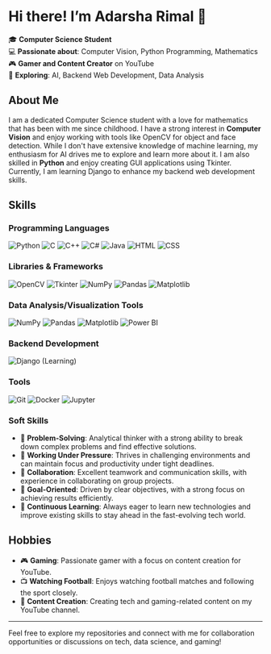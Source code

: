 # Hi there! I’m Adarsha Rimal 👋

🎓 **Computer Science Student**  
💻 **Passionate about**: Computer Vision, Python Programming, Mathematics  
🎮 **Gamer and Content Creator** on YouTube  
🌟 **Exploring**: AI, Backend Web Development, Data Analysis

## About Me

I am a dedicated Computer Science student with a love for mathematics that has been with me since childhood. I have a strong interest in **Computer Vision** and enjoy working with tools like OpenCV for object and face detection. While I don't have extensive knowledge of machine learning, my enthusiasm for AI drives me to explore and learn more about it. I am also skilled in **Python** and enjoy creating GUI applications using Tkinter. Currently, I am learning Django to enhance my backend web development skills.

## Skills

### Programming Languages
![Python](https://img.shields.io/badge/-Python-3776AB?style=flat-square&logo=python&logoColor=white)
![C](https://img.shields.io/badge/-C-A8B9CC?style=flat-square&logo=c&logoColor=white)
![C++](https://img.shields.io/badge/-C++-00599C?style=flat-square&logo=cplusplus&logoColor=white)
![C#](https://img.shields.io/badge/-C%23-239120?style=flat-square&logo=csharp&logoColor=white)
![Java](https://img.shields.io/badge/-Java-007396?style=flat-square&logo=java&logoColor=white)
![HTML](https://img.shields.io/badge/-HTML5-E34F26?style=flat-square&logo=html5&logoColor=white)
![CSS](https://img.shields.io/badge/-CSS3-1572B6?style=flat-square&logo=css3&logoColor=white)

### Libraries & Frameworks
![OpenCV](https://img.shields.io/badge/-OpenCV-5C3EE8?style=flat-square&logo=opencv&logoColor=white)
![Tkinter](https://img.shields.io/badge/-Tkinter-ff69b4?style=flat-square)
![NumPy](https://img.shields.io/badge/-NumPy-013243?style=flat-square&logo=numpy&logoColor=white)
![Pandas](https://img.shields.io/badge/-Pandas-150458?style=flat-square&logo=pandas&logoColor=white)
![Matplotlib](https://img.shields.io/badge/-Matplotlib-007ACC?style=flat-square&logo=matplotlib&logoColor=white)

### Data Analysis/Visualization Tools
![NumPy](https://img.shields.io/badge/-NumPy-013243?style=flat-square&logo=numpy&logoColor=white)
![Pandas](https://img.shields.io/badge/-Pandas-150458?style=flat-square&logo=pandas&logoColor=white)
![Matplotlib](https://img.shields.io/badge/-Matplotlib-007ACC?style=flat-square&logo=matplotlib&logoColor=white)
![Power BI](https://img.shields.io/badge/-Power%20BI-F2C811?style=flat-square&logo=powerbi&logoColor=black)

### Backend Development
![Django](https://img.shields.io/badge/-Django-092E20?style=flat-square&logo=django&logoColor=white) (Learning)

### Tools
![Git](https://img.shields.io/badge/-Git-F05032?style=flat-square&logo=git&logoColor=white)
![Docker](https://img.shields.io/badge/-Docker-2496ED?style=flat-square&logo=docker&logoColor=white)
![Jupyter](https://img.shields.io/badge/-Jupyter-F37626?style=flat-square&logo=jupyter&logoColor=white)

### Soft Skills
- 🧠 **Problem-Solving**: Analytical thinker with a strong ability to break down complex problems and find effective solutions.
- 💼 **Working Under Pressure**: Thrives in challenging environments and can maintain focus and productivity under tight deadlines.
- 👥 **Collaboration**: Excellent teamwork and communication skills, with experience in collaborating on group projects.
- 🎯 **Goal-Oriented**: Driven by clear objectives, with a strong focus on achieving results efficiently.
- 🚀 **Continuous Learning**: Always eager to learn new technologies and improve existing skills to stay ahead in the fast-evolving tech world.

## Hobbies

- 🎮 **Gaming**: Passionate gamer with a focus on content creation for YouTube.
- 📺 **Watching Football**: Enjoys watching football matches and following the sport closely.
- 🎥 **Content Creation**: Creating tech and gaming-related content on my YouTube channel.

---

Feel free to explore my repositories and connect with me for collaboration opportunities or discussions on tech, data science, and gaming!
